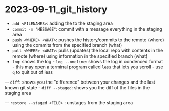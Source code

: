# 2023-09-11_git_history

- `add <FILENAMES>`: adding the to the staging area
- `commit -m "MESSAGE"`: commit with a message everything in the staging area
- `push <WHERE> <WHAT>`: pushes the history/commits to the remote (where) using the commits from the specified branch (what)
- `pull <WHERE> <WHAT>`: pulls (updates) the local repo with contents in the remote (where) using information in the specified branch (what)
- `log`: shows the log
        - `log --oneline`: shows the log in condenced format
        - this may open a terminal program called `less` that lets you scroll
            - use `q` to quit out of less

-- `diff`: shows you the "difference" between your changes and the last known git state
    - `diff --staged`: shows you the diff of the files in the staging area

--  `restore --staged <FILE>` : unstages from the staging area
